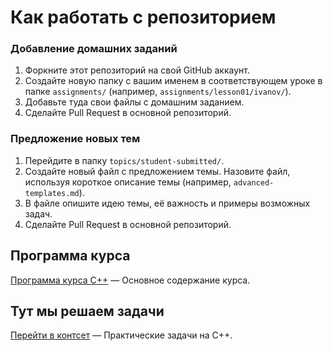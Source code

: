 # Как работать с репозиторием

### Добавление домашних заданий
1. Форкните этот репозиторий на свой GitHub аккаунт.
2. Создайте новую папку с вашим именем в соответствующем уроке в папке `assignments/` (например, `assignments/lesson01/ivanov/`).
3. Добавьте туда свои файлы с домашним заданием.
4. Сделайте Pull Request в основной репозиторий.

### Предложение новых тем
1. Перейдите в папку `topics/student-submitted/`.
2. Создайте новый файл с предложением темы. Назовите файл, используя короткое описание темы (например, `advanced-templates.md`).
3. В файле опишите идею темы, её важность и примеры возможных задач.
4. Сделайте Pull Request в основной репозиторий.

## Программа курса
[Программа курса C++](course-program.md) — Основное содержание курса.

## Тут мы решаем задачи
[Перейти в контсет](https://contest.cs.msu.ru/cgi-bin/new-client?contest_id=540) — Практические задачи на С++.

